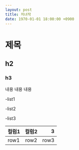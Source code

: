 ```yaml
---
layout: post
title: 처녀작
date: 1970-01-01 18:00:00 +0900
---
```


# 제목
## h2
### h3

내용
내용
내용

-list1

-list2

-list3

|컬럼1|컬럼2|3|
|:---|:---:|---:|
|row1|row2|row3|
